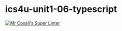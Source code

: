 # ics4u-unit1-06-typescript

[![Mr Coxall's Super Linter](https://github.com/Huzaifa-Khalid-2/ics4u-unit-1-06-typescript/workflows/Mr%20Coxall's%20Super%20Linter/badge.svg)](https://github.com/Huzaifa-Khalid-2/ics4u-unit-1-06-typescript/actions/)
